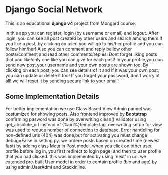 # Django Social Network

This is an educational **django v4**  project from Mongard course.

In this app you can register, login (by username or email) and logout.
After login, you can see all post created by other users and search among them.If you like a post, by clicking on user, you will go to his/her profile and you can follow him/her!
Also you can comment and reply  bellow other posts/comment and read other comments/repies.
Dont forget liking posts that uou like!only one like you can give for each post!
In your profile,you can send new post.your username and your own posts are shown too.
By clicking on each post, you can see details of it and if it was your own post, you can update or delete it too!
If you forget your password, don't worry at all! we will reset it by sending secure link to your email!


## Some Implementation Details

For better implementation we use Class Based View.Admin pannel was costumized for showing posts.
Also frontend improved by **Bootstrap**
confirming pasword was done by overwriting clean() validator
using get_absolute_url instead of {%url%}template tag.
overwriting setup for view was used to reduce number of connection to database.
Error handeling for non-defined urls (404) was done,but for activating you must change debug=False in setting.py.
we ordere posts based on created time (newest first) by adding class Meta in Post model.
when you click on other user profile before log in, you first redirect to login page, and then to user profile that you had clicked. this was implemented by using 'next' in url.
we extended pre-built User model in order to contain profile (bio and age) by using admin.UserAdmi and StackInline.

